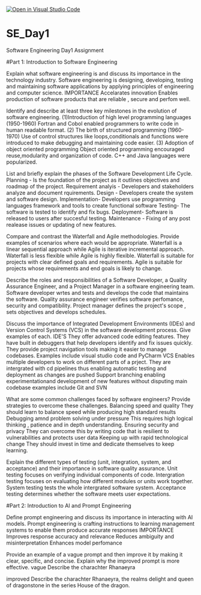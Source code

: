 [![Open in Visual Studio Code](https://classroom.github.com/assets/open-in-vscode-2e0aaae1b6195c2367325f4f02e2d04e9abb55f0b24a779b69b11b9e10269abc.svg)](https://classroom.github.com/online_ide?assignment_repo_id=15613002&assignment_repo_type=AssignmentRepo)
# SE_Day1
Software Engineering Day1 Assignment

#Part 1: Introduction to Software Engineering

Explain what software engineering is and discuss its importance in the technology industry.
Software engineering is designing, developing, testing and maintaining software applications by applying principles of engineering and computer science.
IMPORTANCE
Accelarates innovation
Enables production of software products that are reliable , secure and perfom well.






Identify and describe at least three key milestones in the evolution of software engineering.
(1)Introduction of high level programming languages (1950-1960)
Fortran and Cobol enabled programmers to write code in human readable format.
(2) The birth of structured programming (1960-1970)
Use of control structures like loops,conditionals and functions were introduced to make debugging and maintaining code easier.
(3) Adoption of object oriented programming
Object oriented programming encouraged reuse,modularity and organization of code.
C++ and Java languages were popularized.



List and briefly explain the phases of the Software Development Life Cycle.
Planning - Is the foundation of the project as it outlines objectives and roadmap of the project.
Requirement analyis - Developers and stakeholders analyze and document rquirements.
Design - Developers create the system and software design.
Implementation- Developers use programming languages framework and tools to create functional software
Testing- The software is tested to identify and fix bugs.
Deployment- Software is released to users after succesful testing.
Maintenance - Fixing of any post realease issues or updating of new features.


Compare and contrast the Waterfall and Agile methodologies. Provide examples of scenarios where each would be appropriate.
Waterfall is a linear sequential approach while Agile is iterative incremental approach.
Waterfall is less flexible while Agile is highly flexible.
Waterfall is suitable for projects with clear defined goals and requirements.
Agile is suitable for projects whose requirements and end goals is likely to change.


Describe the roles and responsibilities of a Software Developer, a Quality Assurance Engineer, and a Project Manager in a software engineering team.
Software developer wrtes and tests and develops the code that maintains the software.
Quality assurance engineer verifies software perfomance, security and compatibility.
Project manager defines the project's scope , sets objectives and develops schedules.

Discuss the importance of Integrated Development Environments (IDEs) and Version Control Systems (VCS) in the software development process. Give examples of each.
IDE'S 
They offer advanced code editing features.
They have built in debuggers that help developers identify and fix issues quickly.
They provide project navigation tools making it easier to manage codebases.
Examples include visual studio code and PyCharm
VCS
Enables multiple developers to work on different parts of a prject.
They are intergrated with cd pipelines thus enabling automatic testing and deployment as changes are pushed
Support branching enabling experimentationand development of new features without disputing main codebase
examples include Git and SVN



What are some common challenges faced by software engineers? Provide strategies to overcome these challenges.
Balancing speed and quality
They should learn to balance speed while producing high standard results
Debugging amnd problem solving under pressure
This requires high logical thinking , patience and in depth understanding.
Ensuring security and privacy
They can overcome this by writing code that is resilient to vulnerabilities and protects user data
Keeping up with rapid technological change
They should invest in time and dedicate themselves to keep learning.


Explain the different types of testing (unit, integration, system, and acceptance) and their importance in software quality assurance.
Unit testing focuses on verifying individual components of code.
Intergration testing focuses on evaluating how different modules or units work together.
System testing tests the whole intergrated software system.
Acceptance testing determines whether the software meets user expectations.


#Part 2: Introduction to AI and Prompt Engineering


Define prompt engineering and discuss its importance in interacting with AI models.
Prompt engineering is crafting instructions to learning management systems to enable them produce accurate responses
IMPORTANCE
Improves response accuracy and relevance
Reduces ambiguity and misinterpretation
Enhances model perfomance


Provide an example of a vague prompt and then improve it by making it clear, specific, and concise. Explain why the improved prompt is more effective.
vague
Describe the charachter Rhanaeyra

improved
Describe the charachter Rhanaeyra, the realms delight and queen of dragonstone in the series House of the dragon.
